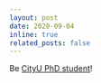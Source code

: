 ```yaml
---
layout: post
date: 2020-09-04
inline: true
related_posts: false
---
```


Be [CityU PhD student](http://www.hubilab.cc/index.php/team/)!
